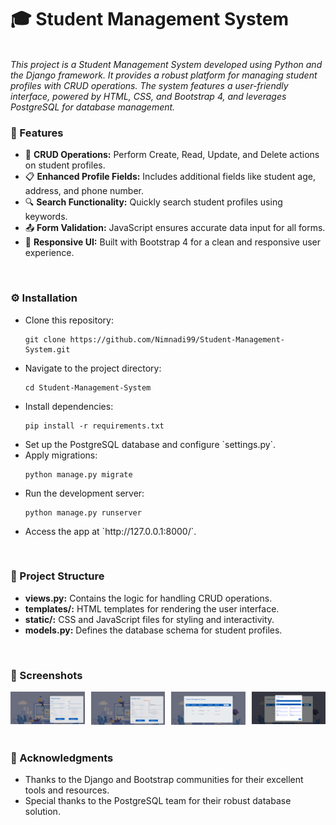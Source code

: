 <h1>🎓 Student Management System</h1>
<br/>
<i>
This project is a Student Management System developed using Python and the Django framework. It provides a robust platform for managing student profiles with CRUD operations. The system features a user-friendly interface, powered by HTML, CSS, and Bootstrap 4, and leverages PostgreSQL for database management.
</i>
<br/>

<h3>🌟 Features <br/></h3>
<ul>
  <li>📄 <strong>CRUD Operations:</strong> Perform Create, Read, Update, and Delete actions on student profiles.</li>
  <li>📋 <strong>Enhanced Profile Fields:</strong> Includes additional fields like student age, address, and phone number.</li>
  <li>🔍 <strong>Search Functionality:</strong> Quickly search student profiles using keywords.</li>
  <li>📤 <strong>Form Validation:</strong> JavaScript ensures accurate data input for all forms.</li>
  <li>🎨 <strong>Responsive UI:</strong> Built with Bootstrap 4 for a clean and responsive user experience.</li>
</ul>
<br/>

<h3>⚙️ Installation <br/></h3>
<ul>
  <li>Clone this repository:</li>
  <pre><code>git clone https://github.com/Nimnadi99/Student-Management-System.git</code></pre>
  <li>Navigate to the project directory:</li>
  <pre><code>cd Student-Management-System</code></pre>
  <li>Install dependencies:</li>
  <pre><code>pip install -r requirements.txt</code></pre>
  <li>Set up the PostgreSQL database and configure `settings.py`.</li>
  <li>Apply migrations:</li>
  <pre><code>python manage.py migrate</code></pre>
  <li>Run the development server:</li>
  <pre><code>python manage.py runserver</code></pre>
  <li>Access the app at `http://127.0.0.1:8000/`.</li>
</ul>
<br/>

<h3>📁 Project Structure<br/></h3>
<ul>
  <li><strong>views.py:</strong> Contains the logic for handling CRUD operations.</li>
  <li><strong>templates/:</strong> HTML templates for rendering the user interface.</li>
  <li><strong>static/:</strong> CSS and JavaScript files for styling and interactivity.</li>
  <li><strong>models.py:</strong> Defines the database schema for student profiles.</li>
</ul>
<br/>

<h3>📸 Screenshots</h3>

<div style="display: flex; justify-content: space-between; gap: 10px;">
  <div>
    <img src="https://github.com/Nimnadi99/Django-Python-Using-Student-Management-System/blob/main/1.PNG" alt="Screenshot" width="600">
  </div>
  <div>
    <img src="https://github.com/Nimnadi99/Django-Python-Using-Student-Management-System/blob/main/2.PNG" alt="Screenshot" width="600">
  </div>
  <div>
    <img src="https://github.com/Nimnadi99/Django-Python-Using-Student-Management-System/blob/main/3.PNG" alt="Screenshot" width="600">
  </div>
  <div>
    <img src="https://github.com/Nimnadi99/Django-Python-Using-Student-Management-System/blob/main/4.PNG" alt="Screenshot" width="600">
  </div>


</div>
<br/>
<h3>🙏 Acknowledgments<br/></h3>
<ul>
  <li>Thanks to the Django and Bootstrap communities for their excellent tools and resources.</li>
  <li>Special thanks to the PostgreSQL team for their robust database solution.</li>
</ul>
